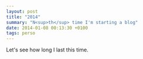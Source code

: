 ```yaml
---
layout: post
title: "2014"
summary: "N<sup>th</sup> time I'm starting a blog"
date: 2014-01-08 00:13:30 +0100
tags: perso
---
```


Let's see how long I last this time.
